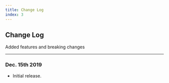 ```yaml
---
title: Change Log
index: 3
---
```


## Change Log

Added features and breaking changes

---

### Dec. 15th 2019

* Initial release.
